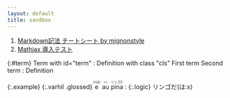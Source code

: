 ```yaml
---
layout: default
title: sandbox
---
```


1. [Markdown記法 チートシート by mignonstyle](markdown-test)
2. [Mathjax 導入テスト](math-test)


{:#term}
Term with id="term"
: Definition with class "cls"
First term
Second term
: Definition

{:.example}
{:.varhil .glossed} <ruby>e<rt>//(は)<rt></ruby> <ruby>au<rt><></rt></ruby> <ruby>pina<rt>リンゴだ</rt><ruby>
: {:.logic} リンゴだ(は:x)
